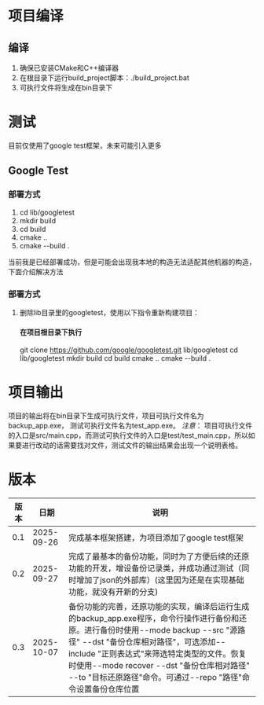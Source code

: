 # 项目编译

## 编译
1. 确保已安装CMake和C++编译器
2.  在根目录下运行build_project脚本：./build_project.bat
3.  可执行文件将生成在bin目录下


# 测试 
目前仅使用了google test框架，未来可能引入更多
## Google Test

### 部署方式
1. cd lib/googletest
2. mkdir build
3. cd build
4. cmake ..
5. cmake --build .

当前我是已经部署成功，但是可能会出现我本地的构造无法适配其他机器的构造，下面介绍解决方法
### 部署方式
1. 删除lib目录里的googletest，使用以下指令重新构建项目：
    #### 在项目根目录下执行
    git clone https://github.com/google/googletest.git lib/googletest
    cd lib/googletest
    mkdir build
    cd build
    cmake ..
    cmake --build .


# 项目输出
项目的输出将在bin目录下生成可执行文件，项目可执行文件名为backup_app.exe， 测试可执行文件名为test_app.exe。
*注意*： 项目可执行文件的入口是src/main.cpp，而测试可执行文件的入口是test/test_main.cpp，所以如果要进行改动的话需要找对文件，测试文件的输出结果会出现一个说明表格。



# 版本
| 版本 | 日期 | 说明 |
| --- | --- | --- |
| 0.1 | 2025-09-26 | 完成基本框架搭建，为项目添加了google test框架 |
| 0.2 | 2025-09-27 | 完成了最基本的备份功能，同时为了方便后续的还原功能的开发，增设备份记录类，并成功通过测试（同时增加了json的外部库）(这里因为还是在实现基础功能，就没有开新的分支) |
| 0.3 | 2025-10-07 | 备份功能的完善，还原功能的实现，编译后运行生成的backup_app.exe程序，命令行操作进行备份和还原。进行备份时使用--mode backup --src "源路径" --dst "备份仓库相对路径"，可选添加--include "正则表达式"来筛选特定类型的文件。恢复时使用--mode recover --dst "备份仓库相对路径" --to "目标还原路径"命令。可通过--repo "路径"命令设置备份仓库位置|